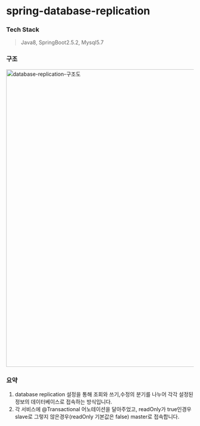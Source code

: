 spring-database-replication
===========================

### Tech Stack 
> Java8, SpringBoot2.5.2, Mysql5.7 

### 구조 
<img width="799" alt="database-replication-구조도" src="https://user-images.githubusercontent.com/51734699/126442867-09b543e5-88a2-4d05-bb66-c1a49be99dba.png">

### 요약
1. database replication 설정을 통해 조회와 쓰기,수정의 분기를 나누어 각각 설정된 정보의 데이터베이스로 접속하는 방식입니다.
2. 각 서비스에 @Transactional 어노테이션을 달아주었고, readOnly가 true인경우 slave로 그렇지 않은경우(readOnly 기본값은 false) master로 접속합니다.
